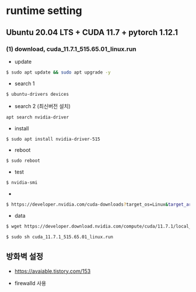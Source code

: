 # runtime setting 

## Ubuntu 20.04 LTS + CUDA 11.7 + pytorch 1.12.1

### (1) download, cuda_11.7.1_515.65.01_linux.run


- update
```bash
$ sudo apt update && sudo apt upgrade -y
```

- search 1
```bash
$ ubuntu-drivers devices
```

- search 2 (최신버전 설치)
```bash
apt search nvidia-driver
```

- install

```bash
$ sudo apt install nvidia-driver-515
```


- reboot

```bash
$ sudo reboot
```

- test

```bash
$ nvidia-smi
```

- 

```bash
$ https://developer.nvidia.com/cuda-downloads?target_os=Linux&target_arch=x86_64&Distribution=Ubuntu&target_version=20.04&target_type=runfile_local
```

- data

```bash
$ wget https://developer.download.nvidia.com/compute/cuda/11.7.1/local_installers/cuda_11.7.1_515.65.01_linux.run

$ sudo sh cuda_11.7.1_515.65.01_linux.run
```





## 방화벽 설정

- https://avaiable.tistory.com/153


- firewalld 사용